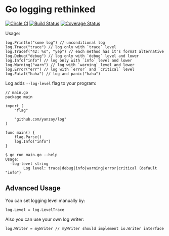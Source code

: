 # Go logging rethinked

[![Circle CI](https://circleci.com/gh/yanzay/log.svg?style=svg)](https://circleci.com/gh/yanzay/log)
[![Build Status](https://travis-ci.org/yanzay/log.svg?branch=master)](https://travis-ci.org/yanzay/log)
[![Coverage Status](https://coveralls.io/repos/github/yanzay/log/badge.svg?branch=master)](https://coveralls.io/github/yanzay/log?branch=master)

Usage:

```
log.Println("some log") // unconditional log
log.Trace("trace") // log only with `trace` level
log.Tracef("42: %s", "yep") // each method has it's format alternative
log.Debug("debug") // log only with `debug` level and lower
log.Info("info") // log only with `info` level and lower
log.Warning("warn") // log with `warning` level and lower
log.Error("err") // log with `error` and `critical` level
log.Fatal("haha") // log and panic("haha")
```

Log adds `--log-level` flag to your program:

```
// main.go
package main

import (
    "flag"

    "github.com/yanzay/log"
)

func main() {
    flag.Parse()
    log.Info("info")
}
```

```
$ go run main.go --help
Usage:
  -log-level string
        Log level: trace|debug|info|warning|error|critical (default "info")
```

## Advanced Usage

You can set logging level manually by:
```
log.Level = log.LevelTrace
```

Also you can use your own log writer:

```
log.Writer = myWriter // myWriter should implement io.Writer interface
```

